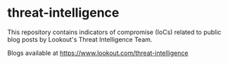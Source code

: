# threat-intelligence
This repository contains indicators of compromise (IoCs) related to public blog posts by Lookout's Threat Intelligence Team. 

Blogs available at https://www.lookout.com/threat-intelligence
